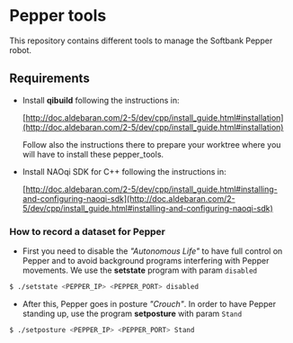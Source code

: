 # Pepper tools

This repository contains different tools to manage the Softbank Pepper robot.

## Requirements

* Install **qibuild** following the instructions in:

     [http://doc.aldebaran.com/2-5/dev/cpp/install_guide.html#installation](http://doc.aldebaran.com/2-5/dev/cpp/install_guide.html#installation)

     Follow also the instructions there to prepare your worktree where you will have to install these pepper_tools.

* Install NAOqi SDK for C++ following the instructions in:

     [http://doc.aldebaran.com/2-5/dev/cpp/install_guide.html#installing-and-configuring-naoqi-sdk](http://doc.aldebaran.com/2-5/dev/cpp/install_guide.html#installing-and-configuring-naoqi-sdk)

### How to record a dataset for Pepper
* First you need to disable the _"Autonomous Life"_ to have full control on Pepper and to avoid background programs interfering with Pepper movements. We use the **setstate** program with param ``disabled``
```bash
$ ./setstate <PEPPER_IP> <PEPPER_PORT> disabled
```
* After this, Pepper goes in posture _"Crouch"_. In order to have Pepper standing up, use the program **setposture** with param ``Stand``
```bash
$ ./setposture <PEPPER_IP> <PEPPER_PORT> Stand
```